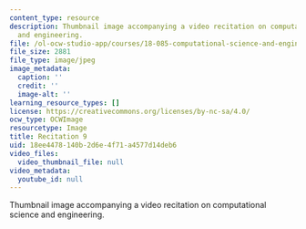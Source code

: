```yaml
---
content_type: resource
description: Thumbnail image accompanying a video recitation on computational science
  and engineering.
file: /ol-ocw-studio-app/courses/18-085-computational-science-and-engineering-i-fall-2008/18ee4478140b2d6e4f71a4577d14deb6_r9.jpg
file_size: 2881
file_type: image/jpeg
image_metadata:
  caption: ''
  credit: ''
  image-alt: ''
learning_resource_types: []
license: https://creativecommons.org/licenses/by-nc-sa/4.0/
ocw_type: OCWImage
resourcetype: Image
title: Recitation 9
uid: 18ee4478-140b-2d6e-4f71-a4577d14deb6
video_files:
  video_thumbnail_file: null
video_metadata:
  youtube_id: null
---
```

Thumbnail image accompanying a video recitation on computational science and engineering.